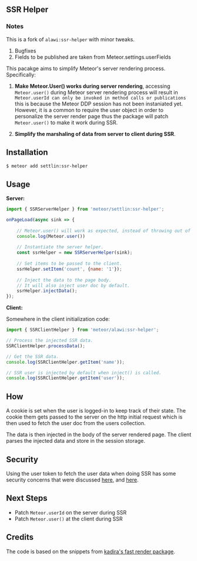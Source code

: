## SSR Helper

### Notes
This is a fork of `alawi:ssr-helper` with minor tweaks.
1. Bugfixes
2. Fields to be published are taken from Meteor.settings.userFields


This pacakge aims to simplify Meteor's server rendering process. Specifically:

1. **Make Meteor.User() works during server rendering**, accessing ```Meteor.user()``` during Meteor server rendering process will result in
```Meteor.userId can only be invoked in method calls or publications```
this is because the Meteor DDP session has not been instaniated yet. However, it is a common to require the user object in order to personalize the server render page thus the package will patch ```Meteor.user()``` to make it work during SSR.

2. **Simplify the marshaling of data from server to client during SSR**.


## Installation 

```bash
$ meteor add settlin:ssr-helper
```

## Usage

**Server:**

```js
import { SSRServerHelper } from 'meteor/settlin:ssr-helper';

onPageLoad(async sink => {
    
    // Meteor.user() will work as expected, instead of throwing out of context error.
    console.log(Meteor.user())
   
    // Instantiate the server helper.
    const ssrHelper = new SSRServerHelper(sink);
    
    // Set items to be passed to the client.
    ssrHelper.setItem('count', {name: '1'});
   
    // Inject the data to the page body. 
    // It will also inject user doc by default.
    ssrHelper.injectData();
});
```

**Client:**

Somewhere in the client initialization code:

```js
import { SSRClientHelper } from 'meteor/alawi:ssr-helper';

// Process the injected SSR data.
SSRClientHelper.processData();

// Get the SSR data.
console.log(SSRClientHelper.getItem('name'));

// SSR user is injected by default when inject() is called.
console.log(SSRClientHelper.getItem('user'));

```

## How
A cookie is set when the user is logged-in to keep track of their state. The cookie 
them gets passed to the server on the http initial request which is then used to fetch the user doc 
from the users collection.

The data is then injected in the body of the server rendered page. The client parses the injected
data and store in the session storage. 

## Security

Using the user token to fetch the user data when doing SSR has some security concerns that were discussed [here](https://github.com/kadirahq/fast-render/issues/145), and [here](https://blog.meteor.com/why-meteor-doesnt-use-session-cookies-e988544f52c9).

## Next Steps
- Patch ```Meteor.userId``` on the server during SSR
- Patch ```Meteor.user()``` at the client during SSR

## Credits
The code is based on the snippets from [kadira's fast render package](https://github.com/kadirahq/fast-render). 
